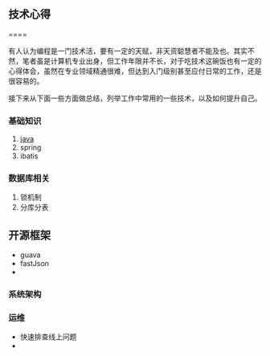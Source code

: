 ## 技术心得

====

有人认为编程是一门技术活，要有一定的天赋，非天资聪慧者不能及也。其实不然，笔者虽是计算机专业出身，但工作年限并不长，对于吃技术这碗饭也有一定的心得体会，虽然在专业领域精通很难，但达到入门级别甚至应付日常的工作，还是很容易的。

接下来从下面一些方面做总结，列举工作中常用的一些技术，以及如何提升自己。

### 基础知识
1. [java](basic-knowledge/java.md)
2. spring
3. ibatis


### 数据库相关
1. 锁机制
2. 分库分表

## 开源框架

* guava
* fastJson
* 


### 系统架构 



### 运维
* 快速排查线上问题
*  